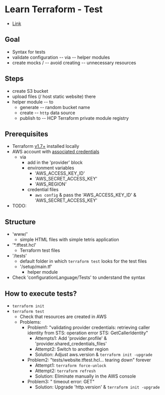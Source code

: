 # Learn Terraform - Test
* [Link](https://developer.hashicorp.com/terraform/tutorials/configuration-language/test)

## Goal
* Syntax for tests
* validate configuration -- via -- helper modules
* create mocks / -- avoid creating -- unnecessary resources

## Steps
* create S3 bucket
* upload files (/ host static website) there
* helper module -- to 
  * generate -- random bucket name
  * create -- `http` data source
  * publish to -- HCP Terraform private module registry

## Prerequisites
* Terraform [v1.7+](https://developer.hashicorp.com/terraform/tutorials/aws-get-started/install-cli) installed locally
* AWS account with [associated credentials](https://registry.terraform.io/providers/hashicorp/aws/latest/docs#authentication-and-configuration)
  * via
    * add in the 'provider' block
    * environment variables
      * 'AWS_ACCESS_KEY_ID'
      * 'AWS_SECRET_ACCESS_KEY'
      * 'AWS_REGION'
    * credential files
      * `aws config` & pass the 'AWS_ACCESS_KEY_ID' & 'AWS_SECRET_ACCESS_KEY'
* TODO:

## Structure
* 'www/'
  * simple HTML files with simple tetris application
* '*.tftest.hcl'
  * Terraform test files
* '/tests'
  * default folder in which `terraform test` looks for the test files
  * '/setup/main.tf'
    * helper module 
* Check 'configurationLanguage/Tests' to understand the syntax

## How to execute tests?
* `terraform init`
* `terraform test`
  * Check that resources are created in AWS
  * Problems:
    * Problem1: "validating provider credentials: retrieving caller identity from STS: operation error STS: GetCallerIdentity"
      * Attempts1: Add 'provider.profile' & 'provider.shared_credentials_files'
      * Attempt2: Switch to another region
      * Solution: Adjust aws.version & `terraform init -upgrade`
    * Problem2: "tests/website.tftest.hcl... tearing down" forever
      * Attempt1: `terraform force-unlock`
      * Attempt2: `terraform refresh`
      * Solution: Eliminate manually in the AWS console
    * Problem3: " timeout error: GET"
      * Solution: Upgrade 'http.version' & `terraform init -upgrade` 

